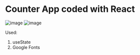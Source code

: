 # Counter App coded with React

![image](https://user-images.githubusercontent.com/58992828/192796774-02e596f4-da1d-4491-817d-350ce6792388.png)
![image](https://user-images.githubusercontent.com/58992828/192796843-13bc8bf1-8fa6-48d1-9297-4a9274d067ac.png)

Used:
1. useState
2. Google Fonts
